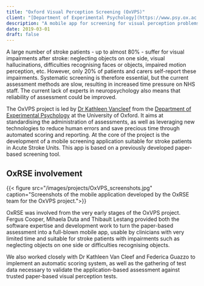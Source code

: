 ```yaml
---
title: "Oxford Visual Perception Screening (OxVPS)"
client: "[Department of Experimental Psychology](https://www.psy.ox.ac.uk/), University of Oxford"
description: "A mobile app for screening for visual perception problems after stroke."
date: 2019-03-01
draft: false
---
```


A large number of stroke patients - up to almost 80% - suffer for visual impairments after stroke: neglecting objects on one side, visual hallucinations, difficulties recognising faces or objects, impaired motion perception, etc. However, only 20% of patients and carers self-report these impairments. Systematic screening is therefore essential, but the current assessment methods are slow, resulting in increased time pressure on NHS staff. The current lack of experts in neuropsychology also means that reliability of assessment could be improved.
     
The OxVPS project is led by [Dr Kathleen Vancleef](https://www.psy.ox.ac.uk/team/kathleen-vancleef) from the [Department of Experimental Psychology](https://www.psy.ox.ac.uk/) at the University of Oxford. It aims at standardising the administration of assessments, as well as leveraging new technologies to reduce human errors and save precious time through automated scoring and reporting. At the core of the project is the development of a mobile screening application suitable for stroke patients in Acute Stroke Units. This app is based on a previously developed paper-based screening tool.
     
## OxRSE involvement

{{< figure src="/images/projects/OxVPS_screenshots.jpg" caption="Screenshots of the mobile application developed by the OxRSE team for the OxVPS project.">}}

OxRSE was involved from the very early stages of the OxVPS project. Fergus Cooper, Mihaela Duta and Thibault Lestang provided both the software expertise and development work to turn the paper-based assessment into a full-blown mobile app, usable by clinicians with very limited time and suitable for stroke patients with impairments such as neglecting objects on one side or difficulties recognising objects.
     
We also worked closely with Dr Kathleen Van Cleef and Federica Guazzo to implement an automatic scoring system, as well as the gathering of test data necessary to validate the application-based assessment against trusted paper-based visual perception tests.
